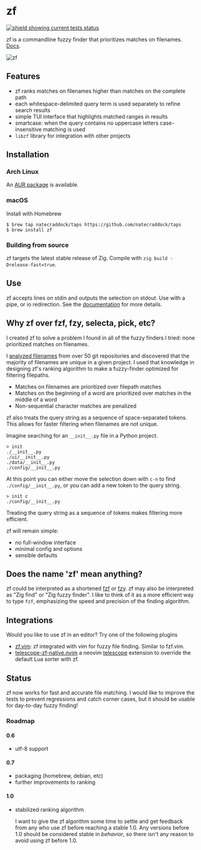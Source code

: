 # zf

[![shield showing current tests status](https://github.com/natecraddock/zf/actions/workflows/tests.yml/badge.svg)](https://github.com/natecraddock/zf/actions/workflows/tests.yml)

zf is a commandline fuzzy finder that prioritizes matches on filenames.
[Docs](https://github.com/natecraddock/zf/blob/master/doc/zf.md).

![zf](https://user-images.githubusercontent.com/7967463/155037380-79f61539-7d20-471b-8040-6ee7d0e4b6ea.gif)

## Features

* zf ranks matches on filenames higher than matches on the complete path
* each whitespace-delimited query term is used separately to refine search
  results
* simple TUI interface that highlights matched ranges in results
* smartcase: when the query contains no uppercase letters case-insensitive
  matching is used
* `libzf` library for integration with other projects

## Installation

### Arch Linux

An [AUR package](https://aur.archlinux.org/packages/zf/) is available.

### macOS

Install with Homebrew

```
$ brew tap natecraddock/taps https://github.com/natecraddock/taps
$ brew install zf
```

### Building from source

zf targets the latest stable release of Zig. Compile with `zig build
-Drelease-fast=true`.

## Use

zf accepts lines on stdin and outputs the selection on stdout. Use with a pipe,
or io redirection. See the
[documentation](https://github.com/natecraddock/zf/blob/master/doc/zf.md) for more details.

## Why zf over fzf, fzy, selecta, pick, etc?

I created zf to solve a problem I found in all of the fuzzy finders I tried:
none prioritized matches on filenames.

I [analyzed
filenames](https://nathancraddock.com/blog/in-search-of-a-better-finder/) from
over 50 git repositories and discovered that the majority of filenames are
unique in a given project. I used that knowledge in designing zf's ranking
algorithm to make a fuzzy-finder optimized for filtering filepaths.

* Matches on filenames are prioritized over filepath matches
* Matches on the beginning of a word are prioritized over matches in the middle
  of a word
* Non-sequential character matches are penalized

zf also treats the query string as a sequence of space-separated tokens. This
allows for faster filtering when filenames are not unique.

Imagine searching for an `__init__.py` file in a Python project.

```text
> init
./__init__.py
./ui/__init__.py
./data/__init__.py
./config/__init__.py
```

At this point you can either move the selection down with `c-n` to find
`./config/__init__.py`, or you can add a new token to the query string.

```text
> init c
./config/__init__.py
```

Treating the query string as a sequence of tokens makes filtering more
efficient.

zf will remain simple:
* no full-window interface
* minimal config and options
* sensible defaults

## Does the name 'zf' mean anything?

zf could be interpreted as a shortened [fzf](https://github.com/junegunn/fzf) or
[fzy](https://github.com/jhawthorn/fzy). zf may also be interpreted as "Zig
find" or "Zig fuzzy finder". I like to think of it as a more efficient way to
type `fzf`, emphasizing the speed and precision of the finding algorithm.

## Integrations

Would you like to use zf in an editor? Try one of the following plugins

* [zf.vim](https://github.com/ratfactor/zf.vim): zf integrated with vim for
  fuzzy file finding. Similar to fzf.vim.
* [telescope-zf-native.nvim](https://github.com/natecraddock/telescope-zf-native.nvim)
  a neovim [telescope](https://github.com/nvim-telescope/telescope.nvim)
  extension to override the default Lua sorter with zf.

## Status

zf now works for fast and accurate file matching. I would like to improve the
tests to prevent regressions and catch corner cases, but it should be usable for
day-to-day fuzzy finding!

### Roadmap

#### 0.6
* utf-8 support

#### 0.7
* packaging (homebrew, debian, etc)
* further improvements to ranking

#### 1.0
* stabilized ranking algorithm

  I want to give the zf algorithm some time to settle and get feedback from any
  who use zf before reaching a stable 1.0. Any versions before 1.0 should be
  considered stable in *behavior*, so there isn't any reason to avoid using zf
  before 1.0.
